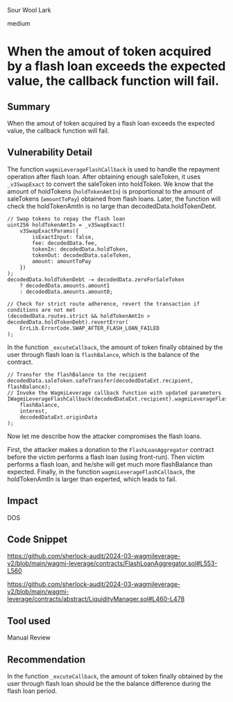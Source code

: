 Sour Wool Lark

medium

# When the amout of token acquired by a flash loan exceeds the expected value, the callback function will fail.

## Summary

When the amout of token acquired by a flash loan exceeds the expected value, the callback function will fail.

## Vulnerability Detail

The function `wagmiLeverageFlashCallback` is used to handle the repayment operation after flash loan. After obtaining enough saleToken, it uses `_v3SwapExact` to convert the saleToken into holdToken. We know that the amount of holdTokens (`holdTokenAmtIn`) is proportional to the amount of saleTokens (`amountToPay`) obtained from flash loans. Later, the function will check the holdTokenAmtIn is no large than decodedData.holdTokenDebt. 

```solidity
// Swap tokens to repay the flash loan
uint256 holdTokenAmtIn = _v3SwapExact(
    v3SwapExactParams({
        isExactInput: false,
        fee: decodedData.fee,
        tokenIn: decodedData.holdToken,
        tokenOut: decodedData.saleToken,
        amount: amountToPay
    })
);
decodedData.holdTokenDebt -= decodedData.zeroForSaleToken
    ? decodedData.amounts.amount1
    : decodedData.amounts.amount0;

// Check for strict route adherence, revert the transaction if conditions are not met
(decodedData.routes.strict && holdTokenAmtIn > decodedData.holdTokenDebt).revertError(
    ErrLib.ErrorCode.SWAP_AFTER_FLASH_LOAN_FAILED
);
```

In the function `_excuteCallback`, the amount of token finally obtained by the user through flash loan is `flashBalance`, which is the balance of the contract.

```solidity
// Transfer the flashBalance to the recipient
decodedData.saleToken.safeTransfer(decodedDataExt.recipient, flashBalance);
// Invoke the WagmiLeverage callback function with updated parameters
IWagmiLeverageFlashCallback(decodedDataExt.recipient).wagmiLeverageFlashCallback(
    flashBalance,
    interest,
    decodedDataExt.originData
);
```

Now let me describe how the attacker compromises the flash loans. 

First, the attacker makes a donation to the `FlashLoanAggregator` contract before the victim performs a flash loan (using front-run). Then victim performs a flash loan, and he/she will get much more flashBalance than expected. Finally, in the function `wagmiLeverageFlashCallback`, the holdTokenAmtIn is larger than experted, which leads to fail.

## Impact

DOS

## Code Snippet

https://github.com/sherlock-audit/2024-03-wagmileverage-v2/blob/main/wagmi-leverage/contracts/FlashLoanAggregator.sol#L553-L560

https://github.com/sherlock-audit/2024-03-wagmileverage-v2/blob/main/wagmi-leverage/contracts/abstract/LiquidityManager.sol#L460-L478

## Tool used

Manual Review

## Recommendation

In the function `_excuteCallback`, the amount of token finally obtained by the user through flash loan should be the the balance difference during the flash loan period.